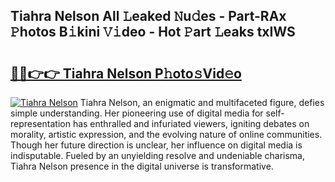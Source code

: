 ## Tiahra Nelson All 𝙻eaked 𝙽u𝚍es - Part-RAx 𝙿hotos B𝚒kini 𝚅𝚒deo - Hot 𝙿art 𝙻eaks txIWS

# <h2><a href="http://ld2b5q.urlbe.top/?page=Tiahra+Nelson">🔗🔗👉👉 Tiahra Nelson P𝚑oto𝚜Vid𝚎o</a></h2>

[![Tiahra Nelson](https://i.imgur.com/eBuTRDB.gif)](http://ld2b5q.urlbe.top/?page=Tiahra+Nelson)
Tiahra Nelson, an enigmatic and multifaceted figure, defies simple understanding. Her pioneering use of digital media for self-representation has enthralled and infuriated viewers, igniting debates on morality, artistic expression, and the evolving nature of online communities. Though her future direction is unclear, her influence on digital media is indisputable. Fueled by an unyielding resolve and undeniable charisma, Tiahra Nelson presence in the digital universe is transformative.
